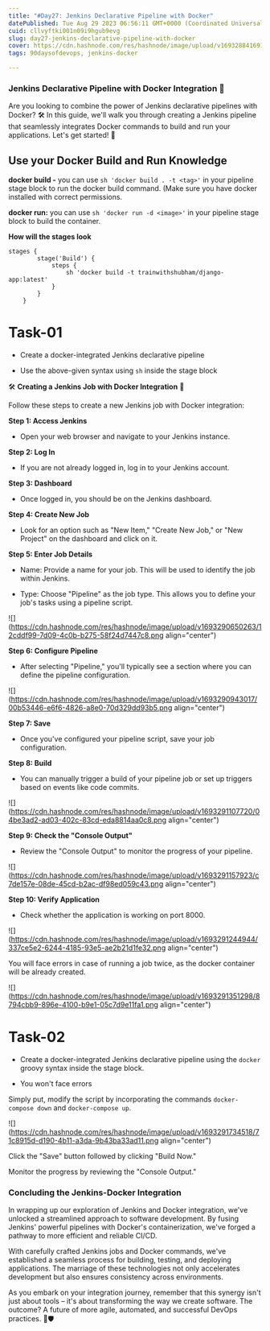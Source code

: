 ```yaml
---
title: "#Day27: Jenkins Declarative Pipeline with Docker"
datePublished: Tue Aug 29 2023 06:56:11 GMT+0000 (Coordinated Universal Time)
cuid: cllvyftki001n09i9hgub9evg
slug: day27-jenkins-declarative-pipeline-with-docker
cover: https://cdn.hashnode.com/res/hashnode/image/upload/v1693288416910/f3711633-2d79-4281-84d6-455b84c86737.jpeg
tags: 90daysofdevops, jenkins-docker

---
```


### **Jenkins Declarative Pipeline with Docker Integration** 🚀

Are you looking to combine the power of Jenkins declarative pipelines with Docker? 🛠️ In this guide, we'll walk you through creating a Jenkins pipeline that seamlessly integrates Docker commands to build and run your applications. Let's get started! 🚢

## Use your Docker Build and Run Knowledge

**docker build -** you can use `sh 'docker build . -t <tag>'` in your pipeline stage block to run the docker build command. (Make sure you have docker installed with correct permissions.

**docker run:** you can use `sh 'docker run -d <image>'` in your pipeline stage block to build the container.

**How will the stages look**

```plaintext
stages {
        stage('Build') {
            steps {
                sh 'docker build -t trainwithshubham/django-app:latest'
            }
        }
    }
```

# Task-01

* Create a docker-integrated Jenkins declarative pipeline
    
* Use the above-given syntax using `sh` inside the stage block
    

🛠️ **Creating a Jenkins Job with Docker Integration** 🚀

Follow these steps to create a new Jenkins job with Docker integration:

**Step 1: Access Jenkins**

* Open your web browser and navigate to your Jenkins instance.
    

**Step 2: Log In**

* If you are not already logged in, log in to your Jenkins account.
    

**Step 3: Dashboard**

* Once logged in, you should be on the Jenkins dashboard.
    

**Step 4: Create New Job**

* Look for an option such as "New Item," "Create New Job," or "New Project" on the dashboard and click on it.
    

**Step 5: Enter Job Details**

* Name: Provide a name for your job. This will be used to identify the job within Jenkins.
    
* Type: Choose "Pipeline" as the job type. This allows you to define your job's tasks using a pipeline script.
    

![](https://cdn.hashnode.com/res/hashnode/image/upload/v1693290650263/12cddf99-7d09-4c0b-b275-58f24d7447c8.png align="center")

**Step 6: Configure Pipeline**

* After selecting "Pipeline," you'll typically see a section where you can define the pipeline configuration.
    

![](https://cdn.hashnode.com/res/hashnode/image/upload/v1693290943017/00b53446-e6f6-4826-a8e0-70d329dd93b5.png align="center")

**Step 7: Save**

* Once you've configured your pipeline script, save your job configuration.
    

**Step 8: Build**

* You can manually trigger a build of your pipeline job or set up triggers based on events like code commits.
    

![](https://cdn.hashnode.com/res/hashnode/image/upload/v1693291107720/04be3ad2-ad03-402c-83cd-eda8814aa0c8.png align="center")

**Step 9: Check the "Console Output"**

* Review the "Console Output" to monitor the progress of your pipeline.
    

![](https://cdn.hashnode.com/res/hashnode/image/upload/v1693291157923/c7de157e-08de-45cd-b2ac-df98ed059c43.png align="center")

**Step 10: Verify Application**

* Check whether the application is working on port 8000.
    

![](https://cdn.hashnode.com/res/hashnode/image/upload/v1693291244944/337ce5e2-6244-4185-93e5-ae2b21d1fe32.png align="center")

You will face errors in case of running a job twice, as the docker container will be already created.

![](https://cdn.hashnode.com/res/hashnode/image/upload/v1693291351298/8794cbb9-896e-4100-b9e1-05c7d9e11fa1.png align="center")

# Task-02

* Create a docker-integrated Jenkins declarative pipeline using the `docker` groovy syntax inside the stage block.
    
* You won't face errors
    

Simply put, modify the script by incorporating the commands `docker-compose down` and `docker-compose up`.

![](https://cdn.hashnode.com/res/hashnode/image/upload/v1693291734518/71c8915d-d190-4b11-a3da-9b43ba33ad11.png align="center")

Click the "Save" button followed by clicking "Build Now."

Monitor the progress by reviewing the "Console Output."

### **Concluding the Jenkins-Docker Integration**

In wrapping up our exploration of Jenkins and Docker integration, we've unlocked a streamlined approach to software development. By fusing Jenkins' powerful pipelines with Docker's containerization, we've forged a pathway to more efficient and reliable CI/CD.

With carefully crafted Jenkins jobs and Docker commands, we've established a seamless process for building, testing, and deploying applications. The marriage of these technologies not only accelerates development but also ensures consistency across environments.

As you embark on your integration journey, remember that this synergy isn't just about tools – it's about transforming the way we create software. The outcome? A future of more agile, automated, and successful DevOps practices. 🚀🛡️